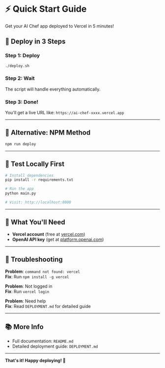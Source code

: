 # ⚡ Quick Start Guide

Get your AI Chef app deployed to Vercel in 5 minutes!

## 🎯 Deploy in 3 Steps

### Step 1: Deploy
```bash
./deploy.sh
```

### Step 2: Wait
The script will handle everything automatically.

### Step 3: Done!
You'll get a live URL like: `https://ai-chef-xxxx.vercel.app`

---

## 🔧 Alternative: NPM Method

```bash
npm run deploy
```

---

## 🧪 Test Locally First

```bash
# Install dependencies
pip install -r requirements.txt

# Run the app
python main.py

# Visit: http://localhost:8000
```

---

## 📝 What You'll Need

- **Vercel account** (free at [vercel.com](https://vercel.com))
- **OpenAI API key** (get at [platform.openai.com](https://platform.openai.com))

---

## 🚨 Troubleshooting

**Problem**: `command not found: vercel`  
**Fix**: Run `npm install -g vercel`

**Problem**: Not logged in  
**Fix**: Run `vercel login`

**Problem**: Need help  
**Fix**: Read `DEPLOYMENT.md` for detailed guide

---

## 📚 More Info

- Full documentation: `README.md`
- Detailed deployment guide: `DEPLOYMENT.md`

---

**That's it! Happy deploying! 🚀**

